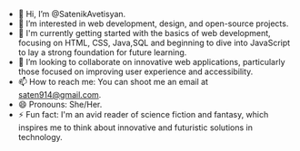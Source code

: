 - 👋 Hi, I’m @SatenikAvetisyan.
- 👀 I’m interested in web development, design, and open-source projects.
- 🌱 I'm currently getting started with the basics of web development, focusing on HTML, CSS, Java,SQL and beginning to dive into JavaScript to lay a strong foundation for future learning.
- 💞️ I’m looking to collaborate on innovative web applications, particularly those focused on improving user experience and accessibility.
- 📫 How to reach me: You can shoot me an email at saten914@gmail.com.
- 😄 Pronouns: She/Her.
- ⚡ Fun fact: I'm an avid reader of science fiction and fantasy, which inspires me to think about innovative and futuristic solutions in technology.

